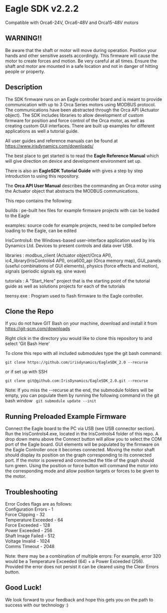 
# Eagle SDK v2.2.2
Compatible with Orca6-24V, Orca6-48V and Orca15-48V motors
## WARNING!! 
Be aware that the shaft or motor will move during operation. Position your hands and other sensitive assets accordingly. 
This firmware will cause the motor to create forces and motion. Be very careful at all times. Ensure the shaft and motor are mounted in a safe location and not in danger of hitting people or property.

## Description
The SDK firmware runs on an Eagle controller board and is meant to provide communication with up to 3 Orca Series motors using MODBUS protocol. The communications have been abstracted through the Orca API (Actuator object). The SDK includes libraries to allow development of custom firmware for position and force control of the Orca motor, as well as creating custom GUI interfaces. There are built up examples for different applications as well a tutorial guide.

All user guides and reference manuals can be found at https://www.irisdynamics.com/downloads/

The best place to get started is to read the **Eagle Reference Manual** which will give direction on device and development environment set up.

There is also an **EagleSDK Tutorial Guide** with gives a step by step introduction to using this repository.

The **Orca API User Manual** describes the commanding an Orca motor using the Actuator object that abstracts the MODBUS communications.

This repo contains the following:

builds : pe-built hex files for example firmware projects with can be loaded to the Eagle

examples: source code for example projects, need to be compiled before loading to the Eagle, can be edited

IrisControls4: the Windows-based user-interface application used by Iris Dynamics Ltd. Devices to present controls and data over USB.

libraries : modbus_client (Actuator object/Orca API), ic4_library(IrisControls4 API), orca600_api (Orca memory map), GUI_panels (useful combinations of GUI elements), physics (force effects and motion), signals (periodic signals eg. sine wave)


tutorials : A "Start_Here" project that is the starting point of the tutorial guide as well as solutions projects for each of the tutorials

teensy.exe : Program used to flash firmware to the Eagle controller.

## Clone the Repo
If you do not have GIT Bash on your machine, download and install it from https://git-scm.com/downloads

Right click in the directory you would like to clone this repository to and select 'Git Bash Here'

To clone this repo with all included submodules type the git bash command:

	git clone https://github.com/irisdynamics/EagleSDK_2.0 --recurse

or if set up with SSH

	git clone git@github.com:IrisDynamics/EagleSDK_2.0.git --recurse

Note: If you miss the --recurse at the end, the submodule folders will be empty, you can populate them by running the following command in the git bash window
<code> git submodule update --init </code>

## Running Preloaded Example Firmware
Connect the Eagle board to the PC via USB (see USB connector section). Run the IrisControls4.exe, located in the IrisControls4 folder of this repo. A drop down menu above the Connect button will allow you to select the COM port of the Eagle board. GUI elements will be populated by the firmware on the Eagle Controller once it becomes connected. Moving the motor shaft should display its position on the graph corresponding to its connected port. If the motor is powered and connected the title of the graph should turn green. Using the position or force button will command the motor into the corresponding mode and allow position targets or forces to be given to the motor.

## Troubleshooting
Error Codes flags are as follows:     
Configuration Errors - 1   
Force Clipping - 32   
Temperature Exceeded - 64   
Force Exceeded - 128    
Power Exceeded - 256    
Shaft Image Failed - 512    
Voltage Invalid - 1024    
Comms Timeout - 2048    

Note: there may be a combination of multiple errors: For example, error 320 would be a Temperature Exceeded (64) + a Power Exceeded (256). 
Provided the error does not persist it can be cleared using the Clear Errors button.

## Good Luck!
We look forward to your feedback and hope this gets you on the path to success with our technology :)
